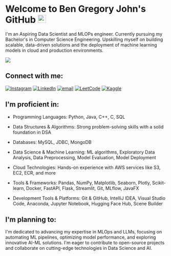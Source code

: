 # Welcome to Ben Gregory John's GitHub <img src="https://media.giphy.com/media/hvRJCLFzcasrR4ia7z/giphy.gif" width="25px">

I'm an Aspiring Data Scientist and MLOPs engineer.
Currently pursuing my Bachelor's in Computer Science Engineering.
Upskilling myself on building scalable, data-driven solutions and the deployment of machine learning models in cloud and production environments.

![](https://komarev.com/ghpvc/?username=bengj10&color=0e75b6&style=flat)
<br>

## Connect with me: 
[![Instagram](https://img.shields.io/badge/Instagram-E4405F?style=for-the-badge&logo=instagram&logoColor=white)](https://instagram.com/bengj10) [![LinkedIn](https://img.shields.io/badge/LinkedIn-0077B5?style=for-the-badge&logo=linkedin&logoColor=white)](https://linkedin.com/in/bengj10) [![email](https://img.shields.io/badge/Email-D14836?style=for-the-badge&logo=gmail&logoColor=white)](mailto:bengj1015@gmail.com) [![LeetCode](https://img.shields.io/badge/LeetCode-%23FFA116.svg?style=for-the-badge&logo=LeetCode&logoColor=white)](https://leetcode.com/bengj1015/) [![Kaggle](https://img.shields.io/badge/Kaggle-20BEFF?style=for-the-badge&logo=kaggle&logoColor=white)](https://kaggle.com/bengj10)



## I'm proficient in:

- Programming Languages: Python, Java, C++, C, SQL

- Data Structures & Algorithms: Strong problem-solving skills with a solid foundation in DSA
  
- Databases: MySQL, JDBC, MongoDB
  
- Data Science & Machine Learning: ML algorithms, Exploratory Data Analysis, Data Preprocessing, Model Evaluation, Model Deployment

- Cloud Technologies: Hands-on experience with AWS services like S3, EC2, ECR, and more

- Tools & Frameworks: Pandas, NumPy, Matplotlib, Seaborn, Plotly, Scikit-learn,  Docker, FastAPI, Flask, Streamlit, Git, MLflow, JavaFX

- Development Tools & Platforms: Git & GitHub, IntelliJ IDEA, Visual Studio Code, Anaconda, Jupyter Notebook, Hugging Face Hub, Scene Builder


## I'm planning to:

I'm dedicated to advancing my expertise in MLOps and LLMs, focusing on automating ML pipelines, optimizing model performance, and exploring innovative AI-ML solutions. I'm eager to contribute to open-source projects and collaborate on cutting-edge technologies in Data Science and AI.

